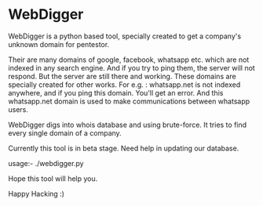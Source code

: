 # WebDigger
WebDigger is a python based tool, specially created to get a company's unknown domain for pentestor.

Their are many domains of google, facebook, whatsapp etc. which are not indexed in any search engine. And if you try to ping them, the server will not respond.
But the server are still there and working. These domains are specially created for other works.
For e.g. : whatsapp.net is not indexed anywhere, and if you ping this domain. You'll get an error.
And this whatsapp.net domain is used to make communications between whatsapp users.

WebDigger digs into whois database and using brute-force. It tries to find every single domain of a company.


Currently this tool is in beta stage. Need help in updating our database.

usage:-  ./webdigger.py

Hope this tool will help you. 

Happy Hacking :)
